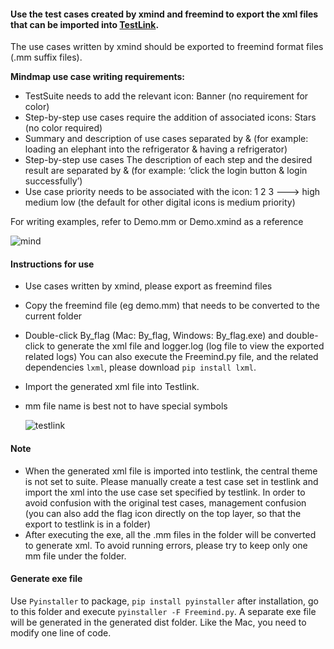 #### **Use the test cases created by xmind and freemind to export the xml files that can be imported into [TestLink](https://github.com/TestLinkOpenSourceTRMS/testlink-code).**

The use cases written by xmind should be exported to freemind format files (.mm suffix files).

**Mindmap use case writing requirements:**

 * TestSuite needs to add the relevant icon: Banner (no requirement for color)
 * Step-by-step use cases require the addition of associated icons: Stars (no color required)
 * Summary and description of use cases separated by & (for example: loading an elephant into the refrigerator & having a refrigerator)
 * Step-by-step use cases The description of each step and the desired result are separated by & (for example: ‘click the login button & login successfully’)
 * Use case priority needs to be associated with the icon: 1 2 3 ---> high medium low (the default for other digital icons is medium priority)

For writing examples, refer to Demo.mm or Demo.xmind as a reference

![mind](img/mind.png)

#### **Instructions for use**
- Use cases written by xmind, please export as freemind files
- Copy the freemind file (eg demo.mm) that needs to be converted to the current folder
- Double-click By_flag (Mac: By_flag, Windows: By_flag.exe) and double-click to generate the xml file and logger.log (log file to view the exported related logs)
You can also execute the Freemind.py file, and the related dependencies `lxml`, please download `pip install lxml`.
- Import the generated xml file into Testlink.
- mm file name is best not to have special symbols

  ![testlink](img/testlink.png)

#### **Note**
- When the generated xml file is imported into testlink, the central theme is not set to suite.
Please manually create a test case set in testlink and import the xml into the use case set specified by testlink.
In order to avoid confusion with the original test cases, management confusion (you can also add the flag icon directly on the top layer, so that the export to testlink is in a folder)
- After executing the exe, all the .mm files in the folder will be converted to generate xml. To avoid running errors, please try to keep only one mm file under the folder.

#### **Generate exe file**
Use `Pyinstaller` to package, `pip install pyinstaller` after installation, go to this folder and execute `pyinstaller -F Freemind.py`.
A separate exe file will be generated in the generated dist folder. Like the Mac, you need to modify one line of code.
